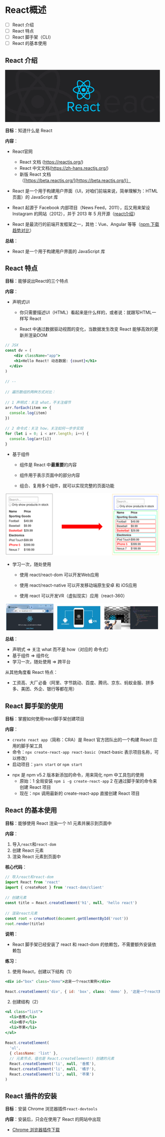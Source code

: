 # React概述

+  [ ]   React 介绍
+  [ ]   React 特点
+  [ ]   React 脚手架（CLI）
+  [ ]   React 的基本使用

## React 介绍

![image-20211006124106131](images/image-20211006124106131.png)

**目标**：知道什么是 React

**内容**：

+ React官网
  + React 文档 (https://reactjs.org/)
  + React 中文文档(https://zh-hans.reactjs.org/)
  + 新版 React 文档（[https://beta.reactjs.org/](https://beta.reactjs.org/)）
+ React 是一个用于构建用户界面（UI，对咱们前端来说，简单理解为：HTML 页面）的 JavaScript 库  

+ React 起源于 Facebook 内部项目（News Feed，2011），后又用来架设 Instagram 的网站（2012），并于 2013 年 5 月开源（[react介绍](https://baike.baidu.com/item/react/18077599?fr=aladdin)）
+ React 是最流行的前端开发框架之一，其他：Vue、Angular 等等（[npm 下载趋势对比](https://www.npmtrends.com/angular-vs-react-vs-vue)）

**总结**：

 + React 是一个用于构建用户界面的 JavaScript 库

## React 特点

**目标**：能够说出React的三个特点

**内容**：

+ 声明式UI

  - 你只需要描述UI（HTML）看起来是什么样的，或者说：就跟写HTML一样写 React

  - React 中通过数据驱动视图的变化，当数据发生改变 React 能够高效的更新并渲染DOM

```jsx
// JSX
const dv = (
	<div className="app">
    <h1>Hello React! 动态数据: {count}</h1>
  </div>
)

// --

// 遍历数组的两种方式对比：

// 1 声明式：关注 what，不关注细节
arr.forEach(item => {
  console.log(item)
})

// 2 命令式：关注 how，关注如何一步步实现
for (let i = 0; i < arr.length; i++) {
  console.log(arr[i])
}
```

+ 基于组件

  - 组件是 React 中**最重要**的内容

  - 组件用于表示页面中的部分内容

  - 组合、复用多个组件，就可以实现完整的页面功能

![image-20211006125027421](images/image-20211007120828932.png)

+ 学习一次，随处使用

  - 使用 react/react-dom 可以开发Web应用

  - 使用 react/react-native 可以开发移动端原生安卓 和 iOS应用

  - 使用 react 可以开发VR（虚拟现实）应用（react-360）

![image-20211006125918723](images/image-20211006125918723.png)

**总结**：

- 声明式  => 关注 what 而不是 how（对应的 命令式）
- 基于组件  => 组件化
- 学习一次，随处使用  => 跨平台

从其他角度看 React 特点：

- 工资高、大厂必备（阿里、字节跳动、百度、腾讯、京东、蚂蚁金服、拼多多、美团、外企、银行等都在用）

## React 脚手架的使用

**目标**：掌握如何使用react脚手架创建项目

**内容**：

- `create react app`（简称：CRA）是 React 官方团队出的一个构建 React 应用的脚手架工具
- 命令：`npx create-react-app react-basic`（react-basic 表示项目名称，可以修改）
- 启动项目：`yarn start` or `npm start`

+ npx 是 npm v5.2 版本新添加的命令，用来简化 npm 中工具包的使用
  - 原始：1 全局安装 `npm i -g create-react-app` 2 在通过脚手架的命令来创建 React 项目
  - 现在：npx 调用最新的 create-react-app 直接创建 React 项目

## React 的基本使用

**目标**：能够使用 React 渲染一个 h1 元素并展示到页面中

**内容**：

1. 导入`react`和`react-dom` 
2. 创建 React 元素
3. 渲染 React 元素到页面中

**核心代码**：

```jsx
// 导入react和react-dom
import React from 'react'
import { createRoot } from 'react-dom/client'

// 创建元素
const title = React.createElement('h1', null, 'hello react')

// 渲染react元素
const root = createRoot(document.getElementById('root'))
root.render(title)
```

**说明**：

- React 脚手架已经安装了 react 和 react-dom 的依赖包，不需要额外安装依赖包

**练习**：

1. 使用 React，创建以下结构（1）

```jsx
<div id="box" class="demo">这是一个react案例</div>

React.createElement('div', { id: 'box', class: 'demo' }, '这是一个react案例')
```

2. 创建结构（2）

```jsx
<ul class="list">
  <li>香蕉</li>
  <li>橘子</li>
  <li>苹果</li>
</ul>

React.createElement(
  'ul',
  { className: 'list' },
  // 元素节点，值也是 React.createElement() 创建的元素
  React.createElement('li', null, '香蕉'),
  React.createElement('li', null, '橘子'),
  React.createElement('li', null, '苹果')
)
```

## React 插件的安装

**目标**：安装 Chrome 浏览器插件`react-devtools`

**内容**：安装后，只会在使用了 React 的网站中出现

- [Chrome 浏览器插件下载](https://chrome.zzzmh.cn/#/index)

